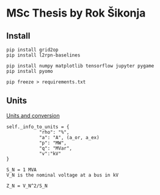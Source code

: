 # MSc Thesis by Rok Šikonja

## Install
    
    pip install grid2op
    pip install l2rpn-baselines
    
    pip install numpy matplotlib tensorflow jupyter pygame
    pip install pyomo
    
    pip freeze > requirements.txt

## Units

[Units and conversion](https://pandapower.readthedocs.io/en/v2.2.2/elements/line.html)

    self._info_to_units = {
                "rho": "%",
                "a": "A", (a_or, a_ex)
                "p": "MW",
                "q": "MVar",
                "v":"kV"
    }

    S_N = 1 MVA
    V_N is the nominal voltage at a bus in kV
    
    Z_N = V_N^2/S_N
    